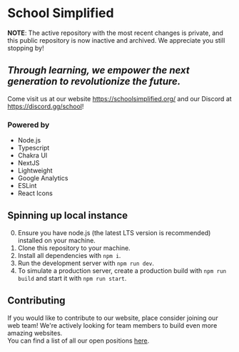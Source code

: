 # School Simplified

**NOTE**: The active repository with the most recent changes is private, and this public repository is now inactive and archived. We appreciate you still stopping by!

## _Through learning, we empower the next generation to revolutionize the future._

Come visit us at our website <https://schoolsimplified.org/> and our Discord at
<https://discord.gg/school>!

### Powered by

-   Node.js
-   Typescript
-   Chakra UI
-   NextJS
-   Lightweight
-   Google Analytics
-   ESLint
-   React Icons

## Spinning up local instance

0. Ensure you have node.js (the latest LTS version is recommended) installed on
   your machine.
1. Clone this repository to your machine.
2. Install all dependencies with `npm i`.
3. Run the development server with `npm run dev`.
4. To simulate a production server, create a production build with
   `npm run build` and start it with `npm run start`.

## Contributing

If you would like to contribute to our website, place consider joining our web
team! We're actively looking for team members to build even more amazing
websites.  
You can find a list of all our open positions
[here](https://schoolsimplified.org/volunteer).

